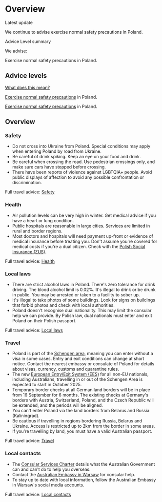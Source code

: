 # Overview

Latest update

We continue to advise exercise normal safety precautions in Poland.

Advice Level summary

We advise:

Exercise normal safety precautions in Poland.

## Advice levels

[What does this mean?](/before-you-go/travel-advice-explained/)

[Exercise normal safety precautions](https://www.smartraveller.gov.au/consular-services/travel-advice-explained#level1) in Poland.

[Exercise normal safety precautions](https://www.smartraveller.gov.au/consular-services/travel-advice-explained#level1) in Poland.

## Overview

### Safety

* Do not cross into Ukraine from Poland. Special conditions may apply when entering Poland by road from Ukraine.
* Be careful of drink spiking. Keep an eye on your food and drink.
* Be careful when crossing the road. Use pedestrian crossings only, and make sure cars have stopped before crossing.
* There have been reports of violence against LGBTQIA+ people. Avoid public displays of affection to avoid any possible confrontation or discrimination.

Full travel advice: [Safety](#safety)

### Health

* Air pollution levels can be very high in winter. Get medical advice if you have a heart or lung condition.
* Public hospitals are reasonable in large cities. Services are limited in rural and border regions.
* Most doctors and hospitals will need payment up-front or evidence of medical insurance before treating you. Don't assume you're covered for medical costs if you're a dual citizen. Check with the [Polish Social Insurance (ZUS)](http://www.zus.pl/).

Full travel advice: [Health](#health)

### Local laws

* There are strict alcohol laws in Poland. There's zero tolerance for drink driving. The blood alcohol limit is 0.02%. It's illegal to drink or be drunk in public. You may be arrested or taken to a facility to sober up.
* It's illegal to take photos of some buildings. Look for signs on buildings that forbid photos and check with local authorities.
* Poland doesn't recognise dual nationality. This may limit the consular help we can provide. By Polish law, dual nationals must enter and exit Poland on their Polish passport.

Full travel advice: [Local laws](#local-laws)

### Travel

* Poland is part of the [Schengen area](/before-you-go/the-basics/schengen "Visas and entry requirements in Europe and the Schengen Area"), meaning you can enter without a visa in some cases. Entry and exit conditions can change at short notice. Contact the nearest embassy or consulate of Poland for details about visas, currency, customs and quarantine rules.
* The new [European Entry/Exit System (EES)](https://travel-europe.europa.eu/ees_en) for all non-EU nationals, including Australians, travelling in or out of the Schengen Area is expected to start in October 2025.
* Temporary border checks at all German land borders will be in place from 16 September for 6 months. The existing checks at Germany's borders with Austria, Switzerland, Poland, and the Czech Republic will be extended, and the periods will be aligned.
* You can't enter Poland via the land borders from Belarus and Russia (Kaliningrad).
* Be cautious if travelling in regions bordering Russia, Belarus and Ukraine. Access is restricted up to 2km from the border in some areas.
* If you're travelling by land, you must have a valid Australian passport.

Full travel advice: [Travel](#travel)

### Local contacts

* The [Consular Services Charter](/consular-services/consular-services-charter "Consular Services Charter") details what the Australian Government can and can't do to help you overseas.
* Contact the [Australian Embassy in Warsaw](http://poland.embassy.gov.au/wsaw/aboutus.html) for consular help.
* To stay up to date with local information, follow the Australian Embassy in Warsaw's social media accounts.

Full travel advice: [Local contacts](#local-contacts)